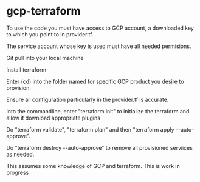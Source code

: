 # gcp-terraform

To use the code you must have access to GCP account, a downloaded key to which you point to in provider.tf.

The service account whose key is used must have all needed permisions.

Git pull into your local machine

Install terraform

Enter (cd) into the folder named for specific GCP product you desire to provision.

Ensure all configuration particularly in the provider.tf is accurate.

Into the commandline, enter "terraform init" to initialize the terraform and allow it download appropriate plugins

Do "terraform validate", "terraform plan" and then "terraform apply --auto-approve".

Do "terraform destroy --auto-approve" to remove all provisioned serviices as needed.

This assumes some knowledge of GCP and terraform.
This is work in progress
